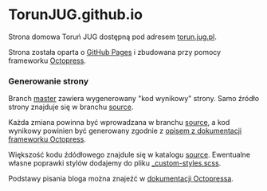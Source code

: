 TorunJUG.github.io
==================

Strona domowa Toruń JUG dostępną pod adresem [torun.jug.pl](http://torun.jug.pl).

Strona została oparta o [GitHub Pages](https://pages.github.com) i zbudowana przy pomocy frameworku [Octopress](http://octopress.org).

### Generowanie strony
Branch [master](../../tree/master) zawiera wygenerowany "kod wynikowy" strony. Samo źródło strony znajduje się w branchu [source](../../tree/source). 

Każda zmiana powinna być wprowadzana w branchu [source](../tree/source), a kod wynikowy powinien być generowany zgodnie z [opisem z dokumentacji frameworku Octopress](http://octopress.org/docs/deploying/github/).

Większość kodu źdódłowego znajdule się w katalogu [source](../tree/source/source). Ewentualne własne poprawki stylów dodajemy do pliku [_custom-styles.scss](../blob/source/sass/custom/_custom-styles.scss). 

Podstawy pisania bloga można znajeźć w [dokumentacji Octopressa](http://octopress.org/docs/blogging/).